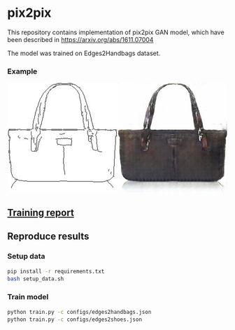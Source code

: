 # pix2pix

This repository contains implementation of pix2pix GAN model, which have been described in https://arxiv.org/abs/1611.07004

The model was trained on Edges2Handbags dataset.

### Example
![](example.jpg)

## [Training report](https://wandb.ai/k_sizov/pix2pix/reports/pix2pix-training-report--VmlldzozMTc1ODU4?accessToken=4z4arhche1oa0f9ntzrkl8qmbbaht3xokvbp76gr697lfds9jxiawvfbnxul7chl)

## Reproduce results
### Setup data
```bash
pip install -r requirements.txt
bash setup_data.sh
```

### Train model
```bash
python train.py -c configs/edges2handbags.json
python train.py -c configs/edges2shoes.json
```